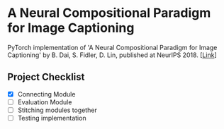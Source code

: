 # A Neural Compositional Paradigm for Image Captioning

PyTorch implementation of 'A Neural Compositional Paradigm for Image Captioning' by B. Dai, S. Fidler, D. Lin, published at NeurIPS 2018. [[Link](https://arxiv.org/abs/1810.09630)]

## Project Checklist
- [x] Connecting Module
- [ ] Evaluation Module
- [ ] Stitching modules together
- [ ] Testing implementation
